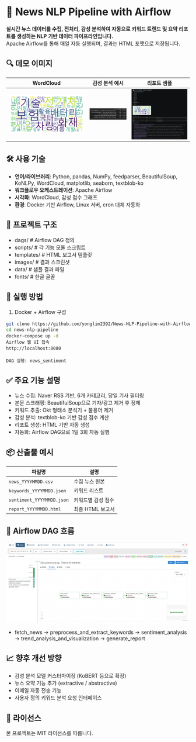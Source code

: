 # 📰 News NLP Pipeline with Airflow

**실시간 뉴스 데이터를 수집, 전처리, 감성 분석하여 자동으로 키워드 트렌드 및 요약 리포트를 생성하는 NLP 기반 데이터 파이프라인입니다.**  
Apache Airflow를 통해 매일 자동 실행되며, 결과는 HTML 포맷으로 저장됩니다.

## 🔍 데모 이미지

| WordCloud | 감성 분석 예시 | 리포트 샘플 |
|-----------|----------------|---------------|
| ![WordCloud](images/wordcloud_sample.png) | ![Sentiment](images/sentiment_table.png) | ![Report](images/report_preview.png) |

## 🛠 사용 기술

- **언어/라이브러리**: Python, pandas, NumPy, feedparser, BeautifulSoup, KoNLPy, WordCloud, matplotlib, seaborn, textblob-ko
- **워크플로우 오케스트레이션**: Apache Airflow
- **시각화**: WordCloud, 감성 점수 그래프
- **환경**: Docker 기반 Airflow, Linux 서버, cron 대체 자동화

## 📁 프로젝트 구조

- dags/ # Airflow DAG 정의
- scripts/ # 각 기능 모듈 스크립트
- templates/ # HTML 보고서 템플릿
- images/ # 결과 스크린샷
- data/ # 샘플 결과 파일
- fonts/ # 한글 글꼴

## 🚀 실행 방법

1. Docker + Airflow 구성
```bash
git clone https://github.com/yonglim2392/News-NLP-Pipeline-with-Airflow.git
cd news-nlp-pipeline
docker-compose up -d
Airflow 웹 UI 접속
http://localhost:8080

DAG 실행: news_sentiment
```

## ✅ 주요 기능 설명
- 뉴스 수집: Naver RSS 기반, 6개 카테고리, 당일 기사 필터링
- 본문 스크래핑: BeautifulSoup으로 기자/광고 제거 후 정제
- 키워드 추출: Okt 형태소 분석기 + 불용어 제거
- 감성 분석: textblob-ko 기반 감성 점수 계산
- 리포트 생성: HTML 기반 자동 생성
- 자동화: Airflow DAG으로 1일 3회 자동 실행

## 📦 산출물 예시

| 파일명 | 설명 |
|--------|------|
| `news_YYYYMMDD.csv` | 수집 뉴스 원본 |
| `keywords_YYYYMMDD.json` | 키워드 리스트 |
| `sentiment_YYYYMMDD.json` | 키워드별 감성 점수 |
| `report_YYYYMMDD.html` | 최종 HTML 보고서 |

## 🧩 Airflow DAG 흐름

![DAG Graph View](images/dag_graphview.png)

- fetch_news → preprocess_and_extract_keywords → sentiment_analysis → trend_analysis_and_visualization → generate_report

## 📈 향후 개선 방향

- 감성 분석 모델 커스터마이징 (KoBERT 등으로 확장)
- 뉴스 요약 기능 추가 (extractive / abstractive)
- 이메일 자동 전송 기능
- 사용자 정의 키워드 분석 요청 인터페이스

## 🧾 라이선스

본 프로젝트는 MIT 라이선스를 따릅니다.
